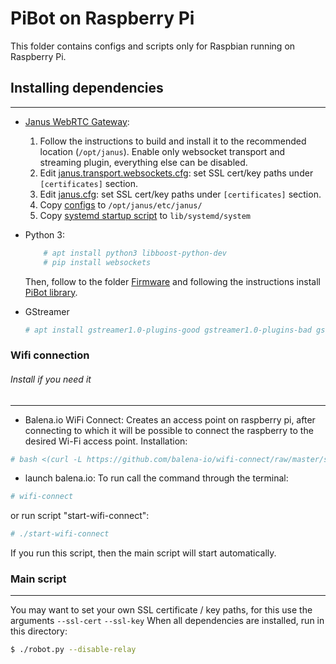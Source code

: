# PiBot on Raspberry Pi 
This folder contains configs and scripts only for Raspbian running on Raspberry Pi.

## Installing dependencies
---
* [Janus WebRTC Gateway](https://github.com/ilyastrodubtsev/janus-gateway/tree/janus):
    1. Follow the instructions to build and install it to the recommended location (`/opt/janus`). Enable only websocket transport and streaming plugin, everything else can be disabled.
    2. Edit [janus.transport.websockets.cfg](https://github.com/PiSupply/PiBot/blob/streaming/Software/pi/opt/janus/etc/janus/janus.transport.websockets.cfg): set SSL cert/key paths under `[certificates]` section.
    3. Edit [janus.cfg](https://github.com/PiSupply/PiBot/blob/streaming/Software/pi/opt/janus/etc/janus/janus.cfg): set SSL cert/key paths under `[certificates]` section.
    4. Copy [configs](https://github.com/PiSupply/PiBot/tree/streaming/Software/pi/opt/janus/etc/janus) to `/opt/janus/etc/janus/`
    5. Copy [systemd startup script](https://github.com/PiSupply/PiBot/tree/streaming/Software/pi/lib/systemd/system) to `lib/systemd/system`

* Python 3:
    ```bash
        # apt install python3 libboost-python-dev
        # pip install websockets
    ```
    Then, follow to the folder [Firmware](https://github.com/PiSupply/PiBot/tree/streaming/Firmware) and following the instructions install [PiBot library](https://github.com/PiSupply/PiBot/tree/streaming/Firmware/lib).
* GStreamer 
    ```bash
    # apt install gstreamer1.0-plugins-good gstreamer1.0-plugins-bad gstreamer1.0-plugins-ugly gstreamer1.0-tools python-gst-1.0
    ```

### Wifi connection
 ###### Install if you need it
 ---
+ Balena.io WiFi Connect:
    Creates an access point on raspberry pi, after connecting to which it will be possible to connect the raspberry to the desired Wi-Fi access point.
    Installation:
```bash
# bash <(curl -L https://github.com/balena-io/wifi-connect/raw/master/scripts/raspbian-install.sh)
```
* launch balena.io:
    To run call the command through the terminal:
```bash
# wifi-connect
```
or run script "start-wifi-connect":
```bash
# ./start-wifi-connect
```
If you run this script, then the main script will start automatically.

### Main script
---
You may want to set your own SSL certificate / key paths, for this use the arguments `--ssl-cert` `--ssl-key`
When all dependencies are installed, run in this directory:
```bash
$ ./robot.py --disable-relay
```
